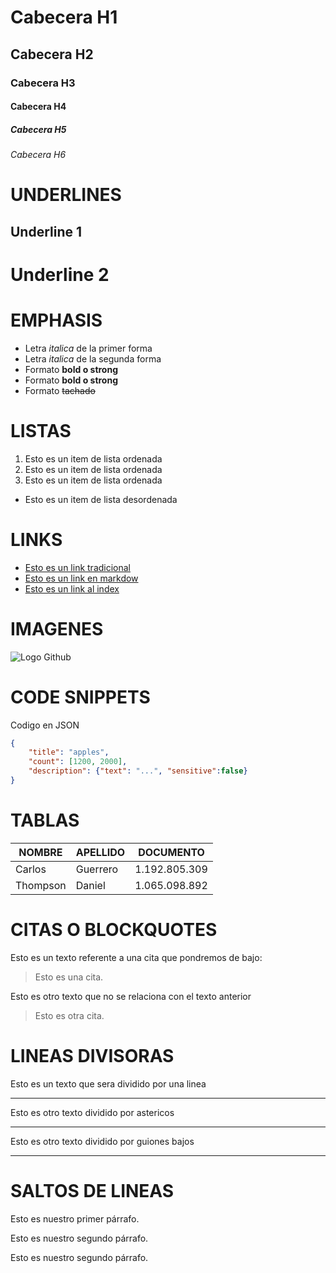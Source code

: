# Cabecera H1
## Cabecera H2
### Cabecera H3
#### Cabecera H4
##### Cabecera H5
###### Cabecera H6

# UNDERLINES
Underline 1
-----------
Underline 2
===========



# EMPHASIS
- Letra *italica* de la primer forma 
- Letra _italica_ de la segunda forma 
- Formato **bold o strong**
- Formato __bold o strong__
- Formato ~~tachado~~

# LISTAS
1. Esto es un item de lista ordenada 
2. Esto es un item de lista ordenada
3. Esto es un item de lista ordenada
- Esto es un item de lista desordenada

# LINKS
- <a href="http://www.google.com">Esto es un link tradicional</a>
- [Esto es un link en markdow](http://www.google.com)
- [Esto es un link al index](index.html)

# IMAGENES
![Logo Github](https://image.flaticon.com/icons/png/512/25/25231.png)

# CODE SNIPPETS
Codigo en JSON
```JSON
{
    "title": "apples",
    "count": [1200, 2000],
    "description": {"text": "...", "sensitive":false}
}
```

# TABLAS
| NOMBRE | APELLIDO | DOCUMENTO |
| ------ | -------- | --------- |
| Carlos | Guerrero | 1.192.805.309 |
| Thompson | Daniel | 1.065.098.892 |

# CITAS O BLOCKQUOTES
Esto es un texto referente a una cita que pondremos de bajo:
> Esto es una cita.

Esto es otro texto que no se relaciona con el texto anterior
> Esto es otra cita.

# LINEAS DIVISORAS
Esto es un texto que sera dividido por una linea

---
Esto es otro texto dividido por astericos
***
Esto es otro texto dividido por guiones bajos
___

# SALTOS DE LINEAS 
Esto es nuestro primer párrafo.

Esto es nuestro segundo párrafo.

Esto es nuestro segundo párrafo.
